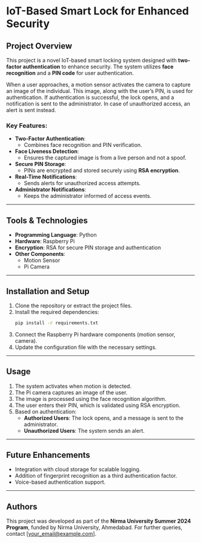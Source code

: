 
# IoT-Based Smart Lock for Enhanced Security

## Project Overview
This project is a novel IoT-based smart locking system designed with **two-factor authentication** to enhance security. The system utilizes **face recognition** and a **PIN code** for user authentication. 

When a user approaches, a motion sensor activates the camera to capture an image of the individual. This image, along with the user’s PIN, is used for authentication. If authentication is successful, the lock opens, and a notification is sent to the administrator. In case of unauthorized access, an alert is sent instead. 

### Key Features:
- **Two-Factor Authentication**:
  - Combines face recognition and PIN verification.
- **Face Liveness Detection**:
  - Ensures the captured image is from a live person and not a spoof.
- **Secure PIN Storage**:
  - PINs are encrypted and stored securely using **RSA encryption**.
- **Real-Time Notifications**:
  - Sends alerts for unauthorized access attempts.
- **Administrator Notifications**:
  - Keeps the administrator informed of access events.

---

## Tools & Technologies
- **Programming Language**: Python
- **Hardware**: Raspberry Pi
- **Encryption**: RSA for secure PIN storage and authentication
- **Other Components**:
  - Motion Sensor
  - Pi Camera

---

## Installation and Setup
1. Clone the repository or extract the project files.
2. Install the required dependencies:
   ```bash
   pip install -r requirements.txt
   ```
3. Connect the Raspberry Pi hardware components (motion sensor, camera).
4. Update the configuration file with the necessary settings.

---

## Usage
1. The system activates when motion is detected.
2. The Pi camera captures an image of the user.
3. The image is processed using the face recognition algorithm.
4. The user enters their PIN, which is validated using RSA encryption.
5. Based on authentication:
   - **Authorized Users**: The lock opens, and a message is sent to the administrator.
   - **Unauthorized Users**: The system sends an alert.

---

## Future Enhancements
- Integration with cloud storage for scalable logging.
- Addition of fingerprint recognition as a third authentication factor.
- Voice-based authentication support.

---

## Authors
This project was developed as part of the **Nirma University Summer 2024 Program**, funded by Nirma University, Ahmedabad. For further queries, contact [your_email@example.com].
